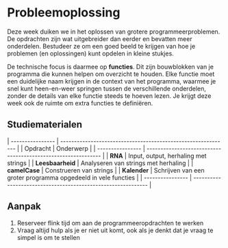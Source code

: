 # Probleemoplossing

Deze week duiken we in het oplossen van grotere programmeerproblemen. De opdrachten zijn wat uitgebreider dan eerder en bevatten meer onderdelen. Bestudeer ze om een goed beeld te krijgen van hoe je problemen (en oplossingen) kunt opdelen in kleine stukjes.

De technische focus is daarmee op **functies**. Dit zijn bouwblokken van je programma die kunnen helpen om overzicht te houden. Elke functie moet een duidelijke naam krijgen in de context van het programma, waarmee je snel kunt heen-en-weer springen tussen de verschillende onderdelen, zonder de details van elke functie steeds te hoeven lezen. Je krijgt deze week ook de ruimte om extra functies te definiëren.

## Studiematerialen

| ---------------- | ------------------------------------------------------------- |
| Opdracht         | Onderwerp                                                     |
| ---------------- | ------------------------------------------------------------- |
| **RNA**          | Input, output, herhaling met strings                          |
| **Leesbaarheid** | Analyseren van strings met herhaling                          |
| **camelCase**    | Construeren van strings                                       |
| **Kalender**     | Schrijven van een groter programma opgedeeld in vele functies |
| ---------------- | ------------------------------------------------------------- |

## Aanpak

1. Reserveer flink tijd om aan de programmeeropdrachten te werken
2. Vraag altijd hulp als je er niet uit komt, ook als je denkt dat je vraag te simpel is om te stellen
